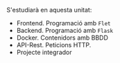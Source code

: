 S'estudiarà en aquesta unitat:

- Frontend. Programació amb `Flet`
- Backend. Programació amb `Flask`
- Docker. Contenidors amb BBDD
- API-Rest. Peticions HTTP.
- Projecte integrador